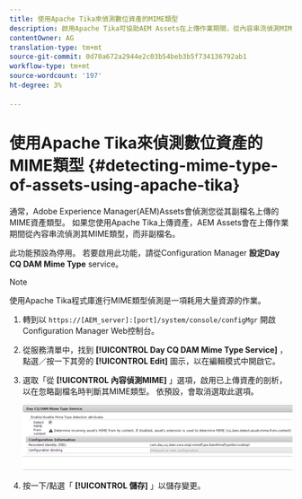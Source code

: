 ```yaml
---
title: 使用Apache Tika來偵測數位資產的MIME類型
description: 啟用Apache Tika可協助AEM Assets在上傳作業期間，從內容串流偵測MIME類型的資產，而非副檔名。
contentOwner: AG
translation-type: tm+mt
source-git-commit: 0d70a672a2944e2c03b54beb3b5f734136792ab1
workflow-type: tm+mt
source-wordcount: '197'
ht-degree: 3%

---
```



# 使用Apache Tika來偵測數位資產的MIME類型 {#detecting-mime-type-of-assets-using-apache-tika}

通常，Adobe Experience Manager(AEM)Assets會偵測您從其副檔名上傳的MIME資產類型。 如果您使用Apache Tika上傳資產，AEM Assets會在上傳作業期間從內容串流偵測其MIME類型，而非副檔名。

此功能預設為停用。 若要啟用此功能，請從Configuration Manager **設定Day CQ DAM Mime Type** service。

>[!NOTE]
>
>使用Apache Tika程式庫進行MIME類型偵測是一項耗用大量資源的作業。

1. 轉到以 `https://[AEM_server]:[port]/system/console/configMgr` 開啟Configuration Manager Web控制台。
1. 從服務清單中，找到 **[!UICONTROL Day CQ DAM Mime Type Service]** ，點選／按一下其旁的 **[!UICONTROL Edit]** 圖示，以在編輯模式中開啟它。

1. 選取「從 **[!UICONTROL 內容偵測MIME]** 」選項，啟用已上傳資產的剖析，以在忽略副檔名時判斷其MIME類型。 依預設，會取消選取此選項。

   ![chlimage_1-333](assets/chlimage_1-333.png)

1. 按一下/點選「 **[!UICONTROL 儲存]** 」以儲存變更。
